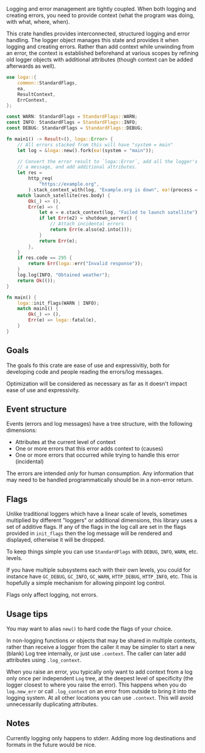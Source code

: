 Logging and error management are tightly coupled. When both logging and creating errors, you need to provide context (what the program was doing, with what, where, when).

This crate handles provides interconnected, structured logging and error handling. The logger object manages this state and provides it when logging and creating errors. Rather than add context while unwinding from an error, the context is established beforehand at various scopes by refining old logger objects with additional attributes (though context can be added afterwards as well).

```rust
use loga::{
    common::StandardFlags,
    ea,
    ResultContext,
    ErrContext,
};

const WARN: StandardFlags = StandardFlags::WARN;
const INFO: StandardFlags = StandardFlags::INFO;
const DEBUG: StandardFlags = StandardFlags::DEBUG;

fn main1() -> Result<(), loga::Error> {
    // All errors stacked from this will have "system = main"
    let log = &loga::new().fork(ea!(system = "main"));

    // Convert the error result to `loga::Error`, add all the logger's attributes, add
    // a message, and add additional attributes.
    let res =
        http_req(
            "https://example.org",
        ).stack_context_with(log, "Example.org is down", ea!(process = "get_weather"))?;
    match launch_satellite(res.body) {
        Ok(_) => (),
        Err(e) => {
            let e = e.stack_context(log, "Failed to launch satellite");
            if let Err(e2) = shutdown_server() {
                // Attach incidental errors
                return Err(e.also(e2.into()));
            }
            return Err(e);
        },
    }
    if res.code == 295 {
        return Err(loga::err("Invalid response"));
    }
    log.log(INFO, "Obtained weather");
    return Ok(());
}

fn main() {
    loga::init_flags(WARN | INFO);
    match main1() {
        Ok(_) => (),
        Err(e) => loga::fatal(e),
    }
}
```

## Goals

The goals fo this crate are ease of use and expressivitiy, both for developing code and people reading the errors/log messages.

Optimization will be considered as necessary as far as it doesn't impact ease of use and expressivity.

## Event structure

Events (errors and log messages) have a tree structure, with the following dimensions:

- Attributes at the current level of context
- One or more errors that this error adds context to (causes)
- One or more errors that occurred while trying to handle this error (incidental)

The errors are intended _only_ for human consumption. Any information that may need to be handled programmatically should be in a non-error return.

## Flags

Unlike traditional loggers which have a linear scale of levels, sometimes multiplied by different "loggers" or additional dimensions, this library uses a set of additive flags. If any of the flags in the log call are set in the flags provided in `init_flags` then the log message will be rendered and displayed, otherwise it will be dropped.

To keep things simple you can use `StandardFlags` with `DEBUG`, `INFO`, `WARN`, etc. levels.

If you have multiple subsystems each with their own levels, you could for instance have `GC_DEBUG`, `GC_INFO`, `GC_WARN`, `HTTP_DEBUG`, `HTTP_INFO`, etc. This is hopefully a simple mechanism for allowing pinpoint log control.

Flags only affect logging, not errors.

## Usage tips

You may want to alias `new()` to hard code the flags of your choice.

In non-logging functions or objects that may be shared in multiple contexts, rather than receive a logger from the caller it may be simpler to start a new (blank) Log tree internally, or just use `.context`. The caller can later add attributes using `.log_context`.

When you raise an error, you typically only want to add context from a log only once per independent `Log` tree, at the deepest level of specificity (the logger closest to where you raise the error). This happens when you do `log.new_err` or call `.log_context` on an error from outside to bring it into the logging system. At all other locations you can use `.context`. This will avoid unnecessarily duplicating attributes.

## Notes

Currently logging only happens to stderr. Adding more log destinations and formats in the future would be nice.
